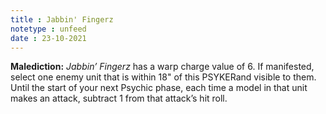 ```yaml
---
title : Jabbin' Fingerz
notetype : unfeed
date : 23-10-2021
---
```


**Malediction:** _Jabbin’ Fingerz_ has a warp charge value of 6. If manifested, select one enemy unit that is within 18" of this PSYKERand visible to them. Until the start of your next Psychic phase, each time a model in that unit makes an attack, subtract 1 from that attack’s hit roll.